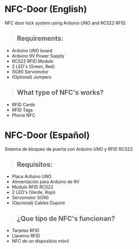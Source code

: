 # NFC-Door (English)
NFC door lock system using Arduino UNO and RC522 RFID.


> ## Requirements:

- Arduino UNO board
- Arduino 9V Power Supply
- RC522 RFID Module
- 2 LED's (Green, Red)
- SG90 Servomotor
- (Optional) Jumpers

> ## What type of NFC's works?

- RFID Cards
- RFID Tags
- Phone NFC


# NFC-Door (Español)
Sistema de bloqueo de puerta con Arduino UNO y RFID RC522.

> ## Requisitos:

- Placa Arduino UNO
- Alimentación para Arduino de 9V
- Modulo RFID RC522
- 2 LED's (Verde, Rojo)
- Servomotor SG90
- (Opcional) Cables Dupont

> ## ¿Que tipo de NFC's funcionan?

- Tarjetas RFID
- Llaveros RFID
- NFC de un dispositivo móvil
